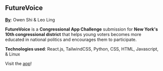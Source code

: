 ## FutureVoice

<u>**By**</u>: Owen Shi & Leo Ling

**FutureVoice** is a **Congressional App Challenge** submission for **New York's 10th congressional district** that helps young voters becomes more educated in national politics and encourages them to participate.

**Technologies used**: React.js, TailwindCSS, Python, CSS, HTML, Javascript, & Linux

Visit the [app](https://future-voice-congressional.netlify.app/)!
